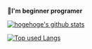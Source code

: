 **🤔I'm beginner programer**
<!-- リポジトリステータス -->
[![hogehoge's github stats](https://github-readme-stats.vercel.app/api?username=hanikami63254&hide=contribs&count_private=true&show_icons=true&theme=vue)](https://github.com/hanikami63254/)

<!-- ソースコード統計 -->
[![Top used Langs](https://github-readme-stats.vercel.app/api/top-langs/?username=hanikami63254&layout=compact&theme=vue)](https://github.com/hanikami63254/)
<!---
hanikami63254/hanikami63254 is a ✨ special ✨ repository because its `README.md` (this file) appears on your GitHub profile.
You can click the Preview link to take a look at your changes.
--->
